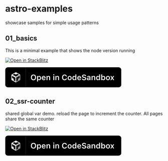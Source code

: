 # astro-examples
showcase samples for simple usage patterns

## 01_basics
This is a minimal example that shows the node version running

[![Open in StackBlitz](https://developer.stackblitz.com/img/open_in_stackblitz.svg)](https://stackblitz.com/github/MicroWebStacks/astro-examples/tree/main/01_basics)

[![open in Codesandbox](./media/codesandbox.svg)](https://codesandbox.io/s/github/MicroWebStacks/astro-examples/tree/main/01_basics)



## 02_ssr-counter

shared global var demo. reload the page to increment the counter. All pages share the same counter

[![Open in StackBlitz](https://developer.stackblitz.com/img/open_in_stackblitz.svg)](https://stackblitz.com/github/MicroWebStacks/astro-examples/tree/main/02_ssr-counter)

[![open in Codesandbox](./media/codesandbox.svg)](https://codesandbox.io/s/github/MicroWebStacks/astro-examples/tree/main/02_ssr-counter)

